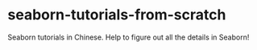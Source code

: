 # seaborn-tutorials-from-scratch
Seaborn tutorials in Chinese. Help to figure out all the details in Seaborn!
